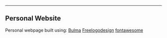 -----------------
Personal Website
-----------------
Personal webpage built using:
[Bulma](https://bulma.io/)
[Freelogodesign](https://www.freelogodesign.org/)
[fontawesome](https://fontawesome.com/)
